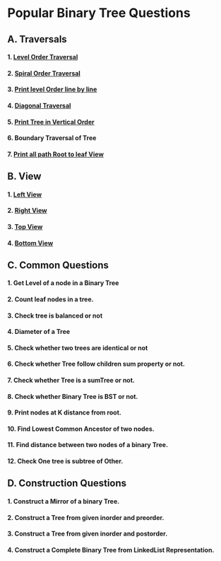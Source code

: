# Popular Binary Tree Questions

## A. Traversals
#### 1. [Level Order Traversal](https://github.com/grv0908/Interview-Preparation/blob/master/Trees/LevelOrderTraversal.java)
#### 2. [Spiral Order Traversal](https://github.com/grv0908/Interview-Preparation/blob/master/Trees/SpiralOrderTraversal.java)
#### 3. [Print level Order line by line](https://github.com/grv0908/Interview-Preparation/blob/master/Trees/LevelOrderTraversal.java)
#### 4. [Diagonal Traversal](https://github.com/grv0908/Interview-Preparation/blob/master/Trees/DiagonalTraversal.java)
#### 5. [Print Tree in Vertical Order](https://github.com/grv0908/Interview-Preparation/blob/master/Trees/PrintTreeInVerticalOrder.java)
#### 6. Boundary Traversal of Tree
#### 7. [Print all path Root to leaf View](https://github.com/grv0908/Interview-Preparation/blob/master/Trees/PrintAllPath.java)

## B. View 
#### 1. [Left View](https://github.com/grv0908/InterviewPreparation/blob/master/Trees/LeftView.java)
#### 2. [Right View](https://github.com/grv0908/InterviewPreparation/blob/master/Trees/RightView.java)
#### 3. [Top View](https://github.com/grv0908/InterviewPreparation/blob/master/Trees/TopView.java)
#### 4. [Bottom View](https://github.com/grv0908/InterviewPreparation/blob/master/Trees/BottomView.java)

## C. Common Questions
#### 1. Get Level of a node in a Binary Tree
#### 2. Count leaf nodes in a tree.
#### 3. Check tree is balanced or not
#### 4. Diameter of a Tree
#### 5. Check whether two trees are identical or not 
#### 6. Check whether Tree follow children sum property or not.
#### 7. Check whether Tree is a sumTree or not.
#### 8. Check whether Binary Tree is BST or not.
#### 9. Print nodes at K distance from root.
#### 10. Find Lowest Common Ancestor of two nodes.
#### 11. Find distance between two nodes of a binary Tree.
#### 12. Check One tree is subtree of Other.

## D. Construction Questions
#### 1. Construct a Mirror of a binary Tree.
#### 2. Construct a Tree from given inorder and preorder.
#### 3. Construct a Tree from given inorder and postorder.
#### 4. Construct a Complete Binary Tree from LinkedList Representation.
